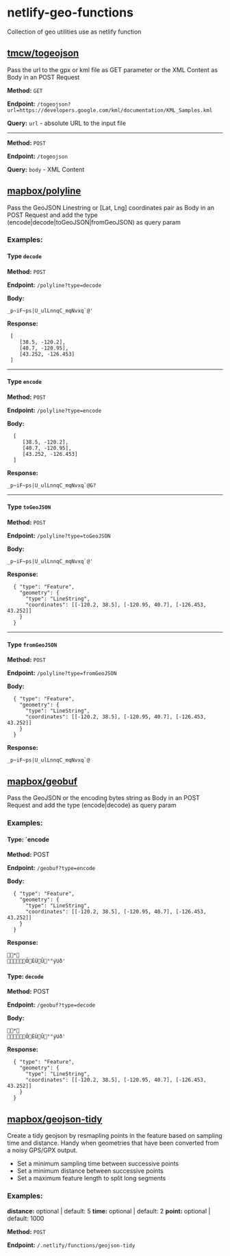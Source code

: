# netlify-geo-functions
Collection of geo utilities use as netlify function

## [tmcw/togeojson](https://github.com/tmcw/togeojson)

Pass the url to the gpx or kml file as GET parameter or the
XML Content as Body in an POST Request


**Method:** `GET`

**Endpoint:** `/togeojson?url=https://developers.google.com/kml/documentation/KML_Samples.kml`

**Query:**
 `url` - absolute URL to the input file

---

**Method:** `POST`

**Endpoint:** `/togeojson`

**Query:**
 `body` - XML Content
 
 
## [mapbox/polyline](https://github.com/mapbox/polyline)
 
Pass the GeoJSON Linestring or [Lat, Lng] coordinates pair as Body in an POST Request and add the type (encode|decode|toGeoJSON|fromGeoJSON) as query param
 
### Examples:

#### Type `decode`
 
**Method:** `POST`
 
**Endpoint:** `/polyline?type=decode`
 
**Body:**
```
_p~iF~ps|U_ulLnnqC_mqNvxq`@'
```

**Response:**
```
 [
    [38.5, -120.2], 
    [40.7, -120.95], 
    [43.252, -126.453]
 ]
```

___ 

#### Type `encode`
 
**Method:** `POST`
 
**Endpoint:** `/polyline?type=encode`
 
**Body:**
```
  [
     [38.5, -120.2], 
     [40.7, -120.95], 
     [43.252, -126.453]
  ]
```

**Response:**
```
_p~iF~ps|U_ulLnnqC_mqNvxq`@G?
```

___
 
#### Type `toGeoJSON`
 
**Method:** `POST`
 
**Endpoint:** `/polyline?type=toGeoJSON`
 
**Body:**
```
_p~iF~ps|U_ulLnnqC_mqNvxq`@'
```

**Response:**
```
  { "type": "Feature",
    "geometry": {
      "type": "LineString",
      "coordinates": [[-120.2, 38.5], [-120.95, 40.7], [-126.453, 43.252]]
    }
  } 
```
 
___

#### Type `fromGeoJSON`
 
**Method:** `POST`
 
**Endpoint:** `/polyline?type=fromGeoJSON`
  
**Body:**
```
  { "type": "Feature",
    "geometry": {
      "type": "LineString",
      "coordinates": [[-120.2, 38.5], [-120.95, 40.7], [-126.453, 43.252]]
    }
  } 
```

**Response:**
```
_p~iF~ps|U_ulLnnqC_mqNvxq`@
```


## [mapbox/geobuf](https://github.com/mapbox/geobuf)

Pass the GeoJSON or the encoding bytes string as Body in an POST Request and add the type (encode|decode) as query param

### Examples:

#### Type: `encode

**Method:** POST

**Endpoint:** `/geobuf?type=encode`

**Body:**
```
  { "type": "Feature",
    "geometry": {
      "type": "LineString",
      "coordinates": [[-120.2, 38.5], [-120.95, 40.7], [-126.453, 43.252]]
    }
  }
```

**Response:**
```
*
ÖÈÙÛ°"ýUð'
```

#### Type: `decode`

**Method:** POST

**Endpoint:** `/geobuf?type=decode`

**Body:**
```
*
ÖÈÙÛ°"ýUð'
```

**Response:**
```
  { "type": "Feature",
    "geometry": {
      "type": "LineString",
      "coordinates": [[-120.2, 38.5], [-120.95, 40.7], [-126.453, 43.252]]
    }
  }
```

## [mapbox/geojson-tidy](https://github.com/mapbox/geojson-tidy)

Create a tidy geojson by resmapling points in the feature based on sampling time and distance. Handy when geometries that have been converted from a noisy GPS/GPX output.

- Set a minimum sampling time between successive points
- Set a minimum distance between successive points
- Set a maximum feature length to split long segments

### Examples:
**distance:** optional | default: 5
**time:** optional | default: 2
**point:** optional | default: 1000

**Method:** `POST`

**Endpoint:** `/.netlify/functions/geojson-tidy`